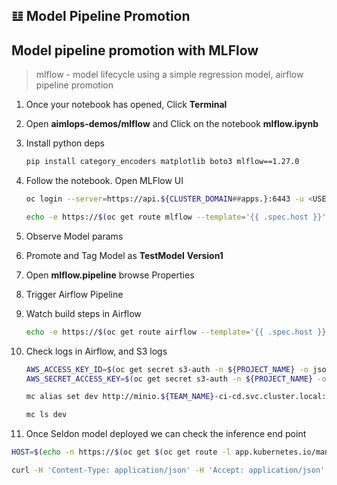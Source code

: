## 𝌭️ Model Pipeline Promotion
## Model pipeline promotion with MLFlow
> mlflow - model lifecycle using a simple regression model, airflow pipeline promotion

1. Once your notebook has opened, Click **Terminal**

2. Open **aimlops-demos/mlflow** and Click on the notebook **mlflow.ipynb**

3. Install python deps

    ```bash
    pip install category_encoders matplotlib boto3 mlflow==1.27.0
    ```

4. Follow the notebook. Open MLFlow UI

   ```bash
   oc login --server=https://api.${CLUSTER_DOMAIN##apps.}:6443 -u <USER_NAME> -p <PASSWORD>
   ```

   ```bash
   echo -e https://$(oc get route mlflow --template='{{ .spec.host }}' -n ${PROJECT_NAME})
   ```

5. Observe Model params
6. Promote and Tag Model as **TestModel** **Version1**
7. Open **mlflow.pipeline** browse Properties
8. Trigger Airflow Pipeline
9. Watch build steps in Airflow

   ```bash
   echo -e https://$(oc get route airflow --template='{{ .spec.host }}' -n ${PROJECT_NAME})
   ```

10. Check logs in Airflow, and S3 logs

    ```bash
    AWS_ACCESS_KEY_ID=$(oc get secret s3-auth -n ${PROJECT_NAME} -o jsonpath='{.data.AWS_ACCESS_KEY_ID}' | base64 -d)
    AWS_SECRET_ACCESS_KEY=$(oc get secret s3-auth -n ${PROJECT_NAME} -o jsonpath='{.data.AWS_SECRET_ACCESS_KEY}' | base64 -d)
    ```

    ```bash
    mc alias set dev http://minio.${TEAM_NAME}-ci-cd.svc.cluster.local:9000 ${AWS_ACCESS_KEY_ID} ${AWS_SECRET_ACCESS_KEY} 
    ```

    ```bash
    mc ls dev
    ```

11. Once Seldon model deployed we can check the inference end point

   ```bash
   HOST=$(echo -n https://$(oc get $(oc get route -l app.kubernetes.io/managed-by=seldon-core -o name) --template='{{ .spec.host }}'))
   ```
   
   ```bash
   curl -H 'Content-Type: application/json' -H 'Accept: application/json' -X POST $HOST/api/v1.0/predictions -d '{"data": {"ndarray": [[1.23]]}}'
   ```
